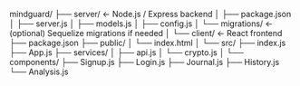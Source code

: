 mindguard/
├── server/                     ← Node.js / Express backend
│   ├── package.json
│   ├── server.js
│   ├── models.js
│   ├── config.js
│   └── migrations/              ← (optional) Sequelize migrations if needed
│
└── client/                     ← React frontend
    ├── package.json
    ├── public/
    │   └── index.html
    │
    └── src/
        ├── index.js
        ├── App.js
        ├── services/
        │   ├── api.js
        │   └── crypto.js
        │
        └── components/
            ├── Signup.js
            ├── Login.js
            ├── Journal.js
            ├── History.js
            └── Analysis.js
